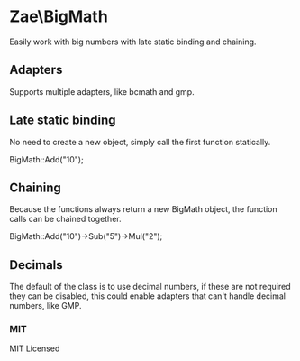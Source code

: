 Zae\BigMath
=======

Easily work with big numbers with late static binding and chaining.

## Adapters ##
Supports multiple adapters, like bcmath and gmp.

## Late static binding ##
No need to create a new object, simply call the first function statically.

BigMath::Add("10");

## Chaining ##
Because the functions always return a new BigMath object, the function calls can be chained together.

BigMath::Add("10")->Sub("5")->Mul("2");

## Decimals ##
The default of the class is to use decimal numbers, if these are not required they can be disabled, this could
enable adapters that can't handle decimal numbers, like GMP.

### MIT ###
MIT Licensed